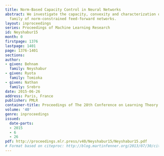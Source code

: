 ```yaml
---
title: Norm-Based Capacity Control in Neural Networks
abstract: We investigate the capacity, convexity and characterization of a general
  family of norm-constrained feed-forward networks.
layout: inproceedings
series: Proceedings of Machine Learning Research
id: Neyshabur15
month: 0
firstpage: 1376
lastpage: 1401
page: 1376-1401
sections: 
author:
- given: Behnam
  family: Neyshabur
- given: Ryota
  family: Tomioka
- given: Nathan
  family: Srebro
date: 2015-06-26
address: Paris, France
publisher: PMLR
container-title: Proceedings of The 28th Conference on Learning Theory
volume: '40'
genre: inproceedings
issued:
  date-parts:
  - 2015
  - 6
  - 26
pdf: http://proceedings.mlr.press/v40/Neyshabur15/Neyshabur15.pdf
# Format based on citeproc: http://blog.martinfenner.org/2013/07/30/citeproc-yaml-for-bibliographies/
---
```

